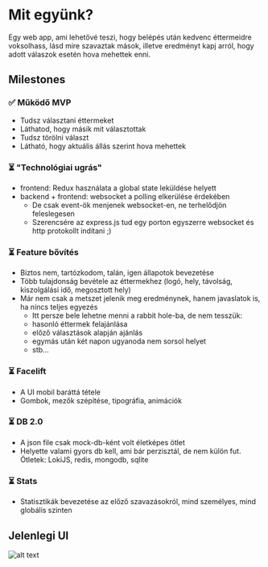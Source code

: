 # Mit együnk?

Egy web app, ami lehetővé teszi, hogy belépés után kedvenc éttermeidre voksolhass, lásd mire szavaztak mások, illetve eredményt kapj arról, hogy adott válaszok esetén hova mehettek enni.

## Milestones

### ✅ Működő MVP
* Tudsz választani éttermeket
* Láthatod, hogy másik mit választottak
* Tudsz törölni választ
* Látható, hogy aktuális állás szerint hova mehettek

### ⏳ "Technológiai ugrás"
* frontend: Redux használata a global state leküldése helyett
* backend + frontend: websocket a polling elkerülése érdekében
  * De csak event-ök menjenek websocket-en, ne terhelődjön feleslegesen
  * Szerencsére az express.js tud egy porton egyszerre websocket és http protokollt indítani ;)

### ⏳ Feature bővítés
* Biztos nem, tartózkodom, talán, igen állapotok bevezetése
* Több tulajdonság bevétele az éttermekhez (logó, hely, távolság, kiszolgálási idő, megosztott hely)
* Már nem csak a metszet jelenik meg eredménynek, hanem javaslatok is, ha nincs teljes egyezés
  * Itt persze bele lehetne menni a rabbit hole-ba, de nem tesszük: 
  * hasonló éttermek felajánlása
  * előző választások alapján ajánlás
  * egymás után két napon ugyanoda nem sorsol helyet
  * stb... 

### ⏳ Facelift
* A UI mobil baráttá tétele
* Gombok, mezők szépítése, tipográfia, animációk

### ⏳ DB 2.0
* A json file csak mock-db-ként volt életképes ötlet
* Helyette valami gyors db kell, ami bár perzisztál, de nem külön fut. Ötletek: LokiJS, redis, mongodb, sqlite

### ⏳ Stats
* Statisztikák bevezetése az előző szavazásokról, mind személyes, mind globális szinten

## Jelenlegi UI

![alt text](https://i.imgur.com/EjdLpkM.jpg "Logo Title Text 1")

